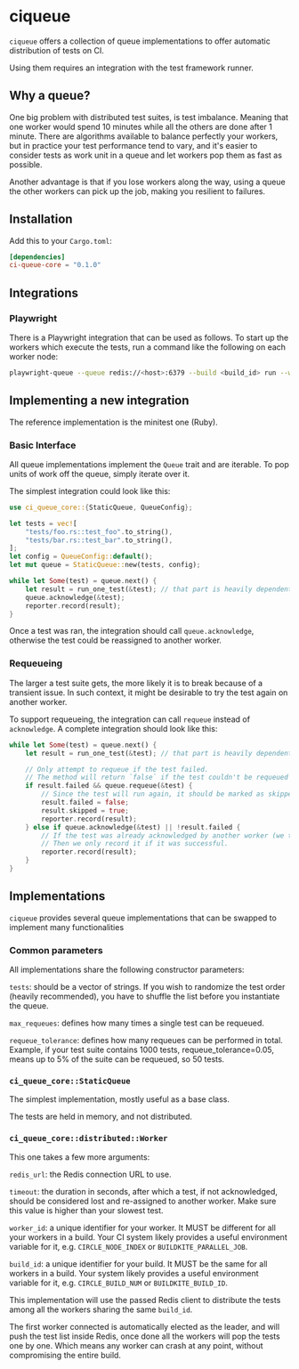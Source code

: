 # ciqueue

`ciqueue` offers a collection of queue implementations to offer automatic distribution of tests on CI.

Using them requires an integration with the test framework runner.

## Why a queue?

One big problem with distributed test suites, is test imbalance. Meaning that one worker would spend 10 minutes while all the others are done after 1 minute.
There are algorithms available to balance perfectly your workers, but in practice your test performance tend to vary, and it's easier to consider tests as work unit in a queue and let workers pop them as fast as possible.

Another advantage is that if you lose workers along the way, using a queue the other workers can pick up the job, making you resilient to failures.

## Installation

Add this to your `Cargo.toml`:

```toml
[dependencies]
ci-queue-core = "0.1.0"
```

## Integrations

### Playwright

There is a Playwright integration that can be used as follows.
To start up the workers which execute the tests, run a command like the following on each worker node:

```bash
playwright-queue --queue redis://<host>:6379 --build <build_id> run --worker <worker_id> --max-requeues <n> --requeue-tolerance <percentage>
```

<!--
Then, to get a summary report of all the tests, run the following on another node:
```bash
playwright-queue --queue redis://<host>:6379 --build <build_id> report
``` -->

## Implementing a new integration

The reference implementation is the minitest one (Ruby).

### Basic Interface

All queue implementations implement the `Queue` trait and are iterable. To pop units of work off the queue, simply iterate over it.

The simplest integration could look like this:

```rust
use ci_queue_core::{StaticQueue, QueueConfig};

let tests = vec![
    "tests/foo.rs::test_foo".to_string(),
    "tests/bar.rs::test_bar".to_string(),
];
let config = QueueConfig::default();
let mut queue = StaticQueue::new(tests, config);

while let Some(test) = queue.next() {
    let result = run_one_test(&test); // that part is heavily dependent on the test framework
    queue.acknowledge(&test);
    reporter.record(result);
}
```

Once a test was ran, the integration should call `queue.acknowledge`, otherwise the test could be reassigned to another worker.

### Requeueing

The larger a test suite gets, the more likely it is to break because of a transient issue.
In such context, it might be desirable to try the test again on another worker.

To support requeueing, the integration can call `requeue` instead of `acknowledge`.
A complete integration should look like this:

```rust
while let Some(test) = queue.next() {
    let result = run_one_test(&test); // that part is heavily dependent on the test framework

    // Only attempt to requeue if the test failed.
    // The method will return `false` if the test couldn't be requeued
    if result.failed && queue.requeue(&test) {
        // Since the test will run again, it should be marked as skipped, or a similar status
        result.failed = false;
        result.skipped = true;
        reporter.record(result);
    } else if queue.acknowledge(&test) || !result.failed {
        // If the test was already acknowledged by another worker (we timed out)
        // Then we only record it if it was successful.
        reporter.record(result);
    }
}
```

## Implementations

`ciqueue` provides several queue implementations that can be swapped to implement many functionalities

### Common parameters

All implementations share the following constructor parameters:

`tests`: should be a vector of strings. If you wish to randomize the test order (heavily recommended), you have to shuffle the list before you instantiate the queue.

`max_requeues`: defines how many times a single test can be requeued.

`requeue_tolerance`: defines how many requeues can be performed in total. Example, if your test suite contains 1000 tests, requeue_tolerance=0.05, means up to 5% of the suite can be requeued, so 50 tests.

### `ci_queue_core::StaticQueue`

The simplest implementation, mostly useful as a base class.

The tests are held in memory, and not distributed.

### `ci_queue_core::distributed::Worker`

This one takes a few more arguments:

`redis_url`: the Redis connection URL to use.

`timeout`: the duration in seconds, after which a test, if not acknowledged, should be considered lost and re-assigned to another worker. Make sure this value is higher than your slowest test.

`worker_id`: a unique identifier for your worker. It MUST be different for all your workers in a build. Your CI system likely provides a useful environment variable for it, e.g. `CIRCLE_NODE_INDEX` or `BUILDKITE_PARALLEL_JOB`.

`build_id`: a unique identifier for your build. It MUST be the same for all workers in a build. Your system likely provides a useful environment variable for it, e.g. `CIRCLE_BUILD_NUM` or `BUILDKITE_BUILD_ID`.

This implementation will use the passed Redis client to distribute the tests among all the workers sharing the same `build_id`.

The first worker connected is automatically elected as the leader, and will push the test list inside Redis, once done all the workers will pop the tests one by one.
Which means any worker can crash at any point, without compromising the entire build.

<!-- ### `ci_queue_core::distributed::Worker.retry_queue`

Workers record the tests they ran in a Redis list, and this method returns a new queue instance that will replay the test order.

It's useful for CI systems that allow to retry a single job. -->
